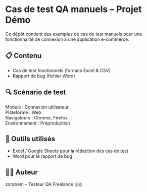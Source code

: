 # Cas de test QA manuels – Projet Démo

Ce dépôt contient des exemples de cas de test manuels pour une fonctionnalité de connexion à une application e-commerce.

## 📋 Contenu

- Cas de test fonctionnels (formats Excel & CSV)
- Rapport de bug (fichier Word)

## 🔍 Scénario de test

Module : Connexion utilisateur  
Plateforme : Web  
Navigateurs : Chrome, Firefox  
Environnement : Préproduction

## 🧰 Outils utilisés

- Excel / Google Sheets pour la rédaction des cas de test
- Word pour le rapport de bug

## 👨‍💻 Auteur

zorabem – Testeur QA Freelance 🇲🇬

